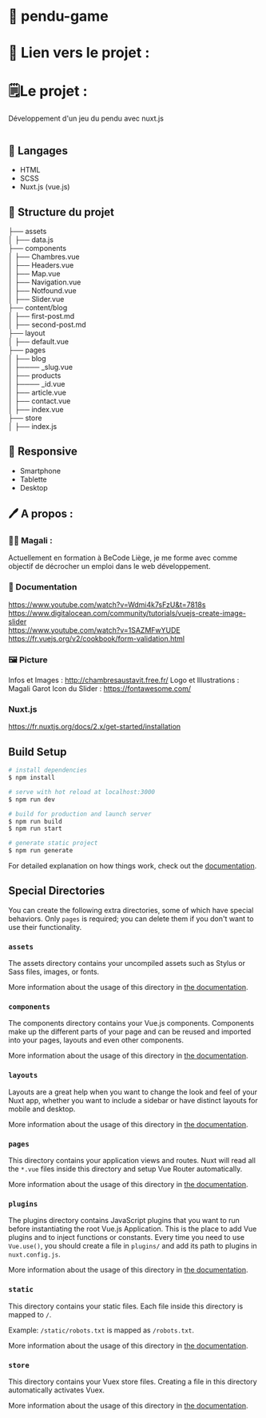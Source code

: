# 🧸 pendu-game

# 🔗 Lien vers le projet : 



# 🗒Le projet :

Développement d'un jeu du pendu avec nuxt.js

![<Visuel>]()

## 🔧 Langages

* HTML
* SCSS
* Nuxt.js (vue.js)

## 📁 Structure du projet

├── assets </br>
│ ├── data.js</br>
├── components </br>
│ ├── Chambres.vue</br>
│ ├── Headers.vue</br>
│ ├── Map.vue</br>
│ ├── Navigation.vue</br>
│ ├── Notfound.vue</br>
│ ├── Slider.vue</br>
├── content/blog</br>
│ ├── first-post.md</br>
│ ├── second-post.md</br>
├── layout</br>
│ ├── default.vue</br>
├── pages</br>
│ ├── blog</br>
│ ├──── _slug.vue</br>
│ ├── products</br>
│ ├──── _id.vue</br>
│ ├── article.vue</br>
│ ├── contact.vue</br>
│ ├── index.vue</br>
├── store</br>
│ ├── index.js</br>

## 📱 Responsive
* Smartphone
* Tablette
* Desktop

## 🖊 A propos :

### 👩‍💻 Magali :

Actuellement en formation à BeCode Liège, je me forme avec comme objectif de décrocher un emploi dans le web développement. 

### 📌 Documentation

https://www.youtube.com/watch?v=Wdmi4k7sFzU&t=7818s<br>
https://www.digitalocean.com/community/tutorials/vuejs-create-image-slider<br>
https://www.youtube.com/watch?v=1SAZMFwYUDE<br>
https://fr.vuejs.org/v2/cookbook/form-validation.html<br>

### 🖼 Picture
Infos et Images : http://chambresaustavit.free.fr/
Logo et Illustrations : Magali Garot
Icon du Slider : https://fontawesome.com/

### Nuxt.js
https://fr.nuxtjs.org/docs/2.x/get-started/installation

## Build Setup

```bash
# install dependencies
$ npm install

# serve with hot reload at localhost:3000
$ npm run dev

# build for production and launch server
$ npm run build
$ npm run start

# generate static project
$ npm run generate
```

For detailed explanation on how things work, check out the [documentation](https://nuxtjs.org).

## Special Directories

You can create the following extra directories, some of which have special behaviors. Only `pages` is required; you can delete them if you don't want to use their functionality.

### `assets`

The assets directory contains your uncompiled assets such as Stylus or Sass files, images, or fonts.

More information about the usage of this directory in [the documentation](https://nuxtjs.org/docs/2.x/directory-structure/assets).

### `components`

The components directory contains your Vue.js components. Components make up the different parts of your page and can be reused and imported into your pages, layouts and even other components.

More information about the usage of this directory in [the documentation](https://nuxtjs.org/docs/2.x/directory-structure/components).

### `layouts`

Layouts are a great help when you want to change the look and feel of your Nuxt app, whether you want to include a sidebar or have distinct layouts for mobile and desktop.

More information about the usage of this directory in [the documentation](https://nuxtjs.org/docs/2.x/directory-structure/layouts).


### `pages`

This directory contains your application views and routes. Nuxt will read all the `*.vue` files inside this directory and setup Vue Router automatically.

More information about the usage of this directory in [the documentation](https://nuxtjs.org/docs/2.x/get-started/routing).

### `plugins`

The plugins directory contains JavaScript plugins that you want to run before instantiating the root Vue.js Application. This is the place to add Vue plugins and to inject functions or constants. Every time you need to use `Vue.use()`, you should create a file in `plugins/` and add its path to plugins in `nuxt.config.js`.

More information about the usage of this directory in [the documentation](https://nuxtjs.org/docs/2.x/directory-structure/plugins).

### `static`

This directory contains your static files. Each file inside this directory is mapped to `/`.

Example: `/static/robots.txt` is mapped as `/robots.txt`.

More information about the usage of this directory in [the documentation](https://nuxtjs.org/docs/2.x/directory-structure/static).

### `store`

This directory contains your Vuex store files. Creating a file in this directory automatically activates Vuex.

More information about the usage of this directory in [the documentation](https://nuxtjs.org/docs/2.x/directory-structure/store).
